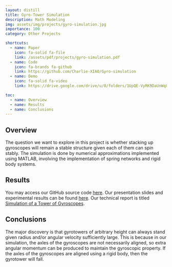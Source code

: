 ```yaml
---
layout: distill
title: Gyro-Tower Simulation
description: Math Modeling
img: assets/img/projects/gyro-simulation.jpg
importance: 100
category: Other Projects

shortcuts:
  - name: Paper
    icon: fa-solid fa-file
    link: /assets/pdf/projects/gyro-simulation.pdf
  - name: Code
    icon: fa-brands fa-github
    link: https://github.com/Charlie-XIAO/Gyro-simulation
  - name: Demo
    icon: fa-solid fa-video
    link: https://drive.google.com/drive/u/0/folders/1UpQE-VyRK9DaUnWq8wOW_s7JVZEpMOUg

toc:
  - name: Overview
  - name: Results
  - name: Conclusions
---
```


## Overview

The question we want to explore in this project is whether stacking up gyroscopes will remain a stable structure given each of them can spin stably. The simulation is done by numerical approximations implemented using MATLAB, involving the implementation of spring networks and rigid body systems.

## Results

You may access our GitHub source code [here](https://github.com/Charlie-XIAO/Gyro-simulation). Our presentation slides and experimental results can be found [here](https://drive.google.com/drive/u/0/folders/1UpQE-VyRK9DaUnWq8wOW_s7JVZEpMOUg). Our technical report is titled [Simulation of a Tower of Gyroscopes](/assets/pdf/projects/gyro-simulation.pdf).

## Conclusions

The major discovery is that gyrotowers of arbitrary height can always stand given radius and/or angular velocity sufficiently large. This is because in our simulation, the axles of the gyroscopes are not necessarily aligned, so extra angular momentum can be produced to maintain the gyroscopic property. If the axles of the gyroscopes are aligned using a rigid body, then the gyrotower will fall.
